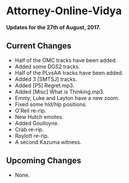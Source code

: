# Attorney-Online-Vidya
__Updates for the 27th of August, 2017.__

## Current Changes
* Half of the OMC tracks have been added.
* Added some DGS2 tracks.
* Half of the PLvsAA tracks have been added.
* Added 3 [SMTSJ] tracks.
* Added [P5] Regret.mp3.
* Added [Misc] What is Thinking.mp3.
* Emmy, Luke and Layton have a new zoom.
* Fixed some hld/hlp positions.
* O'Reil re-rip.
* New Hutch emotes.
* Added Goulloyne.
* Crab re-rip.
* Roylott re-rip.
* A second Kazuma witness.

## Upcoming Changes
* None.
